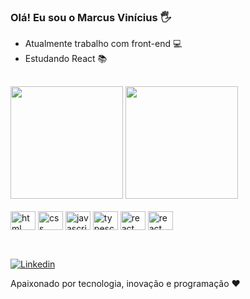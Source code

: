 ### Olá! Eu sou o Marcus Vinícius 🖐️

- Atualmente trabalho com front-end 💻
- Estudando React 📚

##

<div>
<img height="180em" src="https://github-readme-stats.vercel.app/api?username=viniciussampaio&show_icons=true&theme=dracula">
<img height="180em" src="https://github-readme-stats.vercel.app/api/top-langs/?username=viniciussampaio&langs_count=5&theme=dracula">
</div>

<div style="display:inline_block"><br/>

<img  align="center" alt="html" height="30" width="40" src="https://cdn.jsdelivr.net/gh/devicons/devicon/icons/html5/html5-original.svg" />

<img align="center" alt="css" height="30" width="40" src="https://cdn.jsdelivr.net/gh/devicons/devicon/icons/css3/css3-original.svg" />

<img align="center" alt="javascript" height="30" width="40" src="https://cdn.jsdelivr.net/gh/devicons/devicon/icons/javascript/javascript-original.svg" />

<img  align="center" alt="typescript" height="30" width="40" src="https://cdn.jsdelivr.net/gh/devicons/devicon/icons/typescript/typescript-original.svg" />

<img align="center" alt="react" height="30" width="40" src="https://cdn.jsdelivr.net/gh/devicons/devicon/icons/react/react-original.svg" />

<img align="center" alt="react" height="30" width="40" src="https://cdn.jsdelivr.net/gh/devicons/devicon/icons/flutter/flutter-original.svg" />

</div> <br/>

##

[![Linkedin](https://img.shields.io/badge/LinkedIn-0077B5?style=for-the-badge&logo=linkedin&logoColor=white)](https://www.linkedin.com/in/marcusviniciussampaio/)

Apaixonado por tecnologia, inovação e programação ❤️
